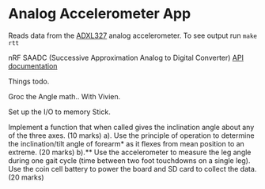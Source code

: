 Analog Accelerometer App
========================

Reads data from the [ADXL327](http://www.analog.com/media/en/technical-documentation/data-sheets/ADXL327.pdf)
analog accelerometer. To see output run `make rtt`

nRF SAADC (Successive Approximation Analog to Digital Converter) [API documentation]( https://infocenter.nordicsemi.com/index.jsp?topic=%2Fcom.nordic.infocenter.sdk5.v15.1.0%2Fgroup__nrfx__saadc.html)



Things todo.


Groc the Angle math.. With Vivien. 

Set up the I/O to memory Stick.






Implement a function that when called gives the inclination angle about any of the three axes. (10 marks)
a). Use the principle of operation to determine the inclination/tilt angle of forearm* as it flexes from mean position to an extreme. (20 marks)
b).** Use the accelerometer to measure the leg angle during one gait cycle (time between two foot touchdowns on a single leg). Use the coin cell battery to power the board and SD card to collect the data. (20 marks)
